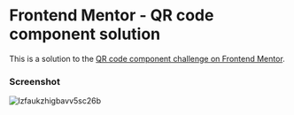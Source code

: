 # Frontend Mentor - QR code component solution

This is a solution to the [QR code component challenge on Frontend Mentor](https://www.frontendmentor.io/challenges/qr-code-component-iux_sIO_H).


### Screenshot

![lzfaukzhigbavv5sc26b](https://github.com/aniabaishvili/qr-code/assets/110342939/55529097-f7a3-4294-8061-b66608d2c14f)

